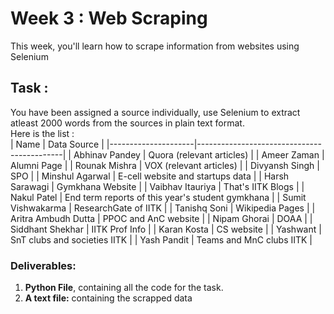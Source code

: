 # Week 3 : Web Scraping

This week, you'll learn how to scrape information from websites using Selenium </br>


## Task :

You have been assigned a source individually, use Selenium to extract atleast 2000 words from the sources in plain text format. </br>
Here is the list : </br>
| Name                | Data Source                                |
|---------------------|--------------------------------------------|
| Abhinav Pandey      | Quora (relevant articles)                  |
| Ameer Zaman         | Alumni Page                                |
| Rounak Mishra       | VOX (relevant articles)                    |
| Divyansh Singh      | SPO                                        |
| Minshul Agarwal     | E-cell website and startups data           |
| Harsh Sarawagi      | Gymkhana Website                           |
| Vaibhav Itauriya    | That's IITK Blogs                          |
| Nakul Patel         | End term reports of this year's student gymkhana |
| Sumit Vishwakarma   | ResearchGate of IITK                      |
| Tanishq Soni        | Wikipedia Pages                           |
| Aritra Ambudh Dutta | PPOC and AnC website                      |
| Nipam Ghorai        | DOAA                                       |
| Siddhant Shekhar    | IITK Prof Info                            |
| Karan Kosta         | CS website                                 |
| Yashwant            | SnT clubs and societies IITK               |
| Yash Pandit         | Teams and MnC clubs IITK                  |


### Deliverables:
1. **Python File**, containing all the code for the task.
2. **A text file:** containing the scrapped data
